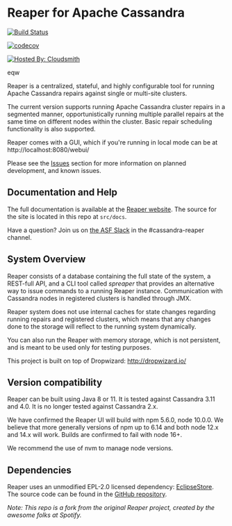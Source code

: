 Reaper for Apache Cassandra
============================

[![Build Status](https://github.com/thelastpickle/cassandra-reaper/actions/workflows/ci.yaml/badge.svg?branch=master)](https://github.com/thelastpickle/cassandra-reaper/actions?query=branch%3Amaster)

[![codecov](https://codecov.io/gh/thelastpickle/cassandra-reaper/branch/master/graph/badge.svg?token=8q1tX81waa)](https://codecov.io/gh/thelastpickle/cassandra-reaper)

[![Hosted By: Cloudsmith](https://img.shields.io/badge/OSS%20hosting%20by-cloudsmith-blue?logo=cloudsmith&style=flat-square)](https://cloudsmith.io/~thelastpickle/repos/reaper/packages/)

eqw

Reaper is a centralized, stateful, and highly configurable tool for running Apache Cassandra repairs against single or multi-site clusters.

The current version supports running Apache Cassandra cluster repairs in a segmented manner,  opportunistically running multiple parallel repairs at the same time on different nodes within the cluster. Basic repair scheduling functionality is also supported.

Reaper comes with a GUI, which if you're running in local mode can be at http://localhost:8080/webui/ 

Please see the [Issues](https://github.com/thelastpickle/cassandra-reaper/issues) section for more information on planned development, and known issues.

Documentation and Help
------------------------

The full documentation is available at the [Reaper website](http://cassandra-reaper.io/).  The source for the site is located in this repo at `src/docs`.

Have a question?  Join us on [the ASF Slack](https://the-asf.slack.com/) in the #cassandra-reaper channel.


System Overview
---------------

Reaper consists of a database containing the full state of the system, a REST-full API,
and a CLI tool called *spreaper* that provides an alternative way to issue commands to a running
Reaper instance. Communication with Cassandra nodes in registered clusters is handled through JMX.

Reaper system does not use internal caches for state changes regarding running repairs and
registered clusters, which means that any changes done to the storage will reflect to the running
system dynamically.

You can also run the Reaper with memory storage, which is not persistent, and is meant to
be used only for testing purposes.

This project is built on top of Dropwizard:
http://dropwizard.io/

Version compatibility 
------------
Reaper can be built using Java 8 or 11.  It is tested against Cassandra 3.11 and 4.0.  It is no longer tested against Cassandra 2.x.

We have confirmed the Reaper UI will build with npm 5.6.0, node 10.0.0. We believe that more generally versions of npm up to 6.14 and both node 12.x and 14.x will work. Builds are confirmed to fail with node 16+.

We recommend the use of nvm to manage node versions.


Dependencies
------------

Reaper uses an unmodified EPL-2.0 licensed dependency: [EclipseStore](https://eclipsestore.io/). The source code can be found in the [GitHub repository](https://github.com/eclipse-store/store).

*Note: This repo is a fork from the original Reaper project, created by the awesome folks at Spotify.*
